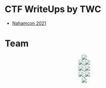 # CTF WriteUps by TWC

* [Nahamcon 2021](nahamcon_2021/README.md)

# Team

<p align="center">
    <a href="https://twitter.com/iamavu">
        <img src="https://dabuttonfactory.com/button.png?t=AVA&f=Roboto&ts=26&tc=000&hp=45&vp=20&w=250&h=60&c=5&bgt=unicolored&bgc=0ff">
    </a>
    <br>
    <a href="https://twitter.com/TBobbysox">
        <img src="https://dabuttonfactory.com/button.png?t=BOBBYSOX&f=Roboto&ts=26&tc=000&hp=45&vp=20&w=250&h=60&c=5&bgt=unicolored&bgc=0ff">
    </a>
    <a href="https://twitter.com/chronocruz_exe">
        <img src="https://dabuttonfactory.com/button.png?t=CHRONOCRUZ&f=Roboto&ts=26&tc=000&hp=45&vp=20&w=250&h=60&c=5&bgt=unicolored&bgc=0ff">
    </a>
    <br>
    <a href="https://twitter.com/pwnlegend">
        <img src="https://dabuttonfactory.com/button.png?t=LEGEND&f=Roboto&ts=26&tc=000&hp=45&vp=20&w=250&h=60&c=5&bgt=unicolored&bgc=0ff">
    </a>
    <a href="https://twitter.com/nigamelastic">
        <img src="https://dabuttonfactory.com/button.png?t=NIGAMELASTIC&f=Roboto&ts=26&tc=000&hp=45&vp=20&w=250&h=60&c=5&bgt=unicolored&bgc=0ff">
    </a>
    <br>
    <a href="https://www.linkedin.com/in/sami-chakrouns">
        <img src="https://dabuttonfactory.com/button.png?t=STARRYLORD&f=Roboto&ts=26&tc=000&hp=45&vp=20&w=250&h=60&c=5&bgt=unicolored&bgc=0ff">
    </a>
    <a href="https://twitter.com/Tanishq1905">
        <img src="https://dabuttonfactory.com/button.png?t=TAZ&f=Roboto&ts=26&tc=000&hp=45&vp=20&w=250&h=60&c=5&bgt=unicolored&bgc=0ff">
    </a>
    <br>
    <a href="https://twitter.com/thewhiteh4t">
        <img src="https://dabuttonfactory.com/button.png?t=THEWHITEH4T&f=Roboto&ts=26&tc=000&hp=45&vp=20&w=250&h=60&c=5&bgt=unicolored&bgc=0ff">
    </a>
</p>